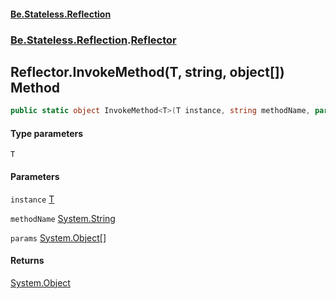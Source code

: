 #### [Be.Stateless.Reflection](README.md 'README')
### [Be.Stateless.Reflection](Be.Stateless.Reflection.md 'Be.Stateless.Reflection').[Reflector](Reflector.md 'Be.Stateless.Reflection.Reflector')

## Reflector.InvokeMethod<T>(T, string, object[]) Method

```csharp
public static object InvokeMethod<T>(T instance, string methodName, params object[] @params);
```
#### Type parameters

<a name='Be.Stateless.Reflection.Reflector.InvokeMethod_T_(T,string,object[]).T'></a>

`T`
#### Parameters

<a name='Be.Stateless.Reflection.Reflector.InvokeMethod_T_(T,string,object[]).instance'></a>

`instance` [T](Reflector.InvokeMethod_T_(T,string,object[]).md#Be.Stateless.Reflection.Reflector.InvokeMethod_T_(T,string,object[]).T 'Be.Stateless.Reflection.Reflector.InvokeMethod<T>(T, string, object[]).T')

<a name='Be.Stateless.Reflection.Reflector.InvokeMethod_T_(T,string,object[]).methodName'></a>

`methodName` [System.String](https://docs.microsoft.com/en-us/dotnet/api/System.String 'System.String')

<a name='Be.Stateless.Reflection.Reflector.InvokeMethod_T_(T,string,object[]).params'></a>

`params` [System.Object](https://docs.microsoft.com/en-us/dotnet/api/System.Object 'System.Object')[[]](https://docs.microsoft.com/en-us/dotnet/api/System.Array 'System.Array')

#### Returns
[System.Object](https://docs.microsoft.com/en-us/dotnet/api/System.Object 'System.Object')